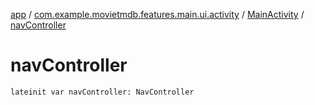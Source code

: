 [app](../../index.md) / [com.example.movietmdb.features.main.ui.activity](../index.md) / [MainActivity](index.md) / [navController](./nav-controller.md)

# navController

`lateinit var navController: NavController`